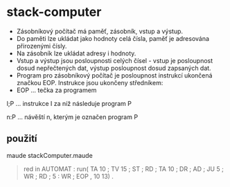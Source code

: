 # stack-computer

  * Zásobníkový počítač má paměť, zásobník, vstup a výstup.
  * Do paměti lze ukládat jako hodnoty celá čísla, paměť je adresována přirozenými čísly.
  * Na zásobník lze ukládat adresy i hodnoty.
  * Vstup a výstup jsou posloupnosti celých čísel - vstup je posloupnost dosud nepřečtených dat, výstup posloupnost dosud zapsaných dat.
  * Program pro zásobníkový počítač je posloupnost instrukcí ukončená značkou EOP. Instrukce jsou ukončeny středníkem: 
  * EOP ... tečka za programem
  
  I;P ... instrukce I za níž následuje program P
  
  n:P ... návěští n, kterým je označen program P

## použití

maude stackComputer.maude
> red in AUTOMAT : run( TA 10 ; TV 15 ; ST ; RD ; TA 10 ; DR ; AD ; JU 5 ; WR ; RD ; 5 : WR ; EOP , 10 13) .
